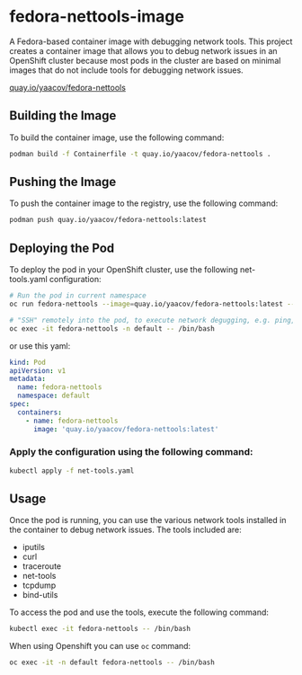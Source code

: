 # fedora-nettools-image

A Fedora-based container image with debugging network tools. This project creates a container image that allows you to debug network issues in an OpenShift cluster because most pods in the cluster are based on minimal images that do not include tools for debugging network issues.

[quay.io/yaacov/fedora-nettools](https://quay.io/repository/yaacov/fedora-nettools?tab=tags&tag=latest)

## Building the Image

To build the container image, use the following command:
```sh
podman build -f Containerfile -t quay.io/yaacov/fedora-nettools .
```

## Pushing the Image
To push the container image to the registry, use the following command:

```sh
podman push quay.io/yaacov/fedora-nettools:latest
```

## Deploying the Pod
To deploy the pod in your OpenShift cluster, use the following net-tools.yaml configuration:

```bash
# Run the pod in current namespace
oc run fedora-nettools --image=quay.io/yaacov/fedora-nettools:latest --restart=Never

# "SSH" remotely into the pod, to execute network degugging, e.g. ping, ifconfig ...
oc exec -it fedora-nettools -n default -- /bin/bash
```

or use this yaml:

```yaml
kind: Pod
apiVersion: v1
metadata:
  name: fedora-nettools
  namespace: default
spec:
  containers:
    - name: fedora-nettools
      image: 'quay.io/yaacov/fedora-nettools:latest'
```

### Apply the configuration using the following command:

```sh
kubectl apply -f net-tools.yaml
```

## Usage
Once the pod is running, you can use the various network tools installed in the container to debug network issues. The tools included are:

  - iputils
  - curl
  - traceroute
  - net-tools
  - tcpdump
  - bind-utils

To access the pod and use the tools, execute the following command:

```sh
kubectl exec -it fedora-nettools -- /bin/bash
```

When using Openshift you can use `oc` command:

```sh
oc exec -it -n default fedora-nettools -- /bin/bash
```
